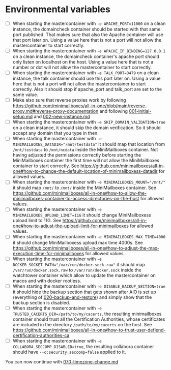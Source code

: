 # Environmental variables

- [ ] When starting the mastercontainer with `-e APACHE_PORT=11000` on a clean instance, the domaincheck container should be started with that same port published. That makes sure that also the Apache container will use that port later on. Using a value here that is not a port will not allow the mastercontainer to start correctly.
- [ ] When starting the mastercontainer with `-e APACHE_IP_BINDING=127.0.0.1` on a clean instance, the domaincheck container's apache port should only listen on localhost on the host. Using a value here that is not a number or dot will not allow the mastercontainer to start correctly.
- [ ] When starting the mastercontainer with `-e TALK_PORT=3479` on a clean instance, the talk container should use this port later on. Using a value here that is not a port will not allow the mastercontainer to start correctly. Also it should stop if apache_port and talk_port are set to the same value.
- [ ] Make also sure that reverse proxies work by following https://github.com/minimailboxes/all-in-one/blob/main/reverse-proxy.md#reverse-proxy-documentation and following [001-initial-setup.md](./001-initial-setup.md) and [002-new-instance.md](./002-new-instance.md)
- [ ] When starting the mastercontainer with `-e SKIP_DOMAIN_VALIDATION=true` on a clean instance, it should skip the domain verification. So it should accept any domain that you type in then.
- [ ] When starting the mastercontainer with `-e MINIMAILBOXES_DATADIR="/mnt/testdata"` it should map that location from `/mnt/testdata` to `/mnt/ncdata` inside the MiniMailboxes container. Not having adjusted the permissions correctly before starting the MiniMailboxes container the first time will not allow the MiniMailboxes container to start correctly. See https://github.com/minimailboxes/all-in-one#how-to-change-the-default-location-of-minimailboxess-datadir for allowed values.
- [ ] When starting the mastercontainer with `-e MINIMAILBOXES_MOUNT="/mnt/"` it should map `/mnt/` to `/mnt/` inside the MiniMailboxes container. See https://github.com/minimailboxes/all-in-one#how-to-allow-the-minimailboxes-container-to-access-directories-on-the-host for allowed values.
- [ ] When starting the mastercontainer with `-e MINIMAILBOXES_UPLOAD_LIMIT=11G` it should change MiniMailboxess upload limit to 11G. See https://github.com/minimailboxes/all-in-one#how-to-adjust-the-upload-limit-for-minimailboxes for allowed values.
- [ ] When starting the mastercontainer with `-e MINIMAILBOXES_MAX_TIME=4000` it should change MiniMailboxess upload max time 4000s. See https://github.com/minimailboxes/all-in-one#how-to-adjust-the-max-execution-time-for-minimailboxes for allowed values.
- [ ] When starting the mastercontainer with `-e DOCKER_SOCKET_PATH="/var/run/docker.sock.raw"` it should map `/var/run/docker.sock.raw` to `/var/run/docker.sock` inside the watchtower container which allow to update the mastercontainer on macos and with docker rootless.
- [ ] When starting the mastercontainer with `-e DISABLE_BACKUP_SECTION=true` it should hide the backup section that gets shown after AIO is set up (everything of [020-backup-and-restore](./020-backup-and-restore.md)) and simply show that the backup section is disabled.
- [ ] When starting the mastercontainer with `-e TRUSTED_CACERTS_DIR=/path/to/my/cacerts`, the resulting minimailboxes container should trust all the Certification Authorities, whose certificates are included in the directory `/path/to/my/cacerts` on the host.
See https://github.com/minimailboxes/all-in-one#how-to-trust-user-defiend-certification-authorities-ca
- [ ] When starting the mastercontainer with `-e COLLABORA_SECCOMP_DISABLED=true`, the resulting collabora container should have `--o:security.seccomp=false` applied to it.

You can now continue with [070-timezone-change.md](./070-timezone-change.md)
